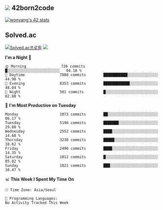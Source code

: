 
## <img src="https://img.shields.io/badge/-000000?style=flat&logo=42&logoColor=white"> 42born2code
<!--[![wonyang's 42 stats](https://badge42.vercel.app/api/v2/cl5nhe5b6007809kydha7ht42/stats?cursusId=21&coalitionId=88)](https://profile.intra.42.fr/users/wonyang)-->

[![wonyang's 42 stats](https://badge.mediaplus.ma/starryblue/wonyang?1337Badge=off&UM6P=off)](https://github.com/oakoudad/badge42)

## Solved.ac
[![Solved.ac프로필](http://mazassumnida.wtf/api/v2/generate_badge?boj=bennyws)](https://solved.ac/bennyws)
<a href="https://solved.ac/bennyws"><img src="http://mazandi.herokuapp.com/api?handle=bennyws&theme=cold"/></a>

<!--START_SECTION:waka-->
**I'm a Night 🦉** 

```text
🌞 Morning                726 commits         █░░░░░░░░░░░░░░░░░░░░░░░░   04.18 % 
🌆 Daytime                7808 commits        ███████████░░░░░░░░░░░░░░   44.90 % 
🌃 Evening                8353 commits        ████████████░░░░░░░░░░░░░   48.04 % 
🌙 Night                  501 commits         █░░░░░░░░░░░░░░░░░░░░░░░░   02.88 % 
```
📅 **I'm Most Productive on Tuesday** 

```text
Monday                   1073 commits        ██░░░░░░░░░░░░░░░░░░░░░░░   06.17 % 
Tuesday                  5196 commits        ███████░░░░░░░░░░░░░░░░░░   29.88 % 
Wednesday                2552 commits        ████░░░░░░░░░░░░░░░░░░░░░   14.68 % 
Thursday                 3238 commits        █████░░░░░░░░░░░░░░░░░░░░   18.62 % 
Friday                   2496 commits        ████░░░░░░░░░░░░░░░░░░░░░   14.35 % 
Saturday                 1012 commits        █░░░░░░░░░░░░░░░░░░░░░░░░   05.82 % 
Sunday                   1821 commits        ███░░░░░░░░░░░░░░░░░░░░░░   10.47 % 
```


📊 **This Week I Spent My Time On** 

```text
🕑︎ Time Zone: Asia/Seoul

💬 Programming Languages: 
No Activity Tracked This Week
```


<!--END_SECTION:waka-->
